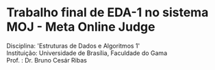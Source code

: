 # Trabalho final de EDA-1 no sistema MOJ - Meta Online Judge
Disciplina: 'Estruturas de Dados e Algoritmos 1'  
Instituição: Universidade de Brasília, Faculdade do Gama  
Prof. : Dr. Bruno Cesár Ribas  
